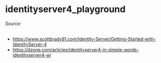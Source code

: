 # identityserver4_playground

###### Source:
- https://www.scottbrady91.com/Identity-Server/Getting-Started-with-IdentityServer-4
- https://dzone.com/articles/identityserver4-in-simple-words-identityserver4-wi
